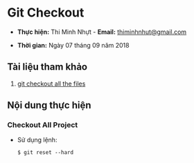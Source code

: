 # Git Checkout

- **Thực hiện:** Thi Minh Nhựt - **Email:** thiminhnhut@gmail.com

- **Thời gian:** Ngày 07 tháng 09 năm 2018

## Tài liệu tham khảo

1. [git checkout all the files](https://stackoverflow.com/questions/29007821/git-checkout-all-the-files#)

## Nội dung thực hiện

### Checkout All Project

- Sử dụng lệnh:

  ```
  $ git reset --hard
  ```
